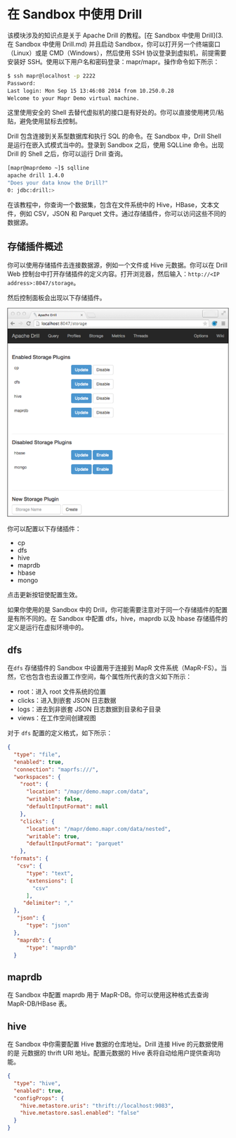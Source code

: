 # 在 Sandbox 中使用 Drill

该模块涉及的知识点是关于 Apache Drill 的教程。[在 Sandbox 中使用 Drill](3.在 Sandbox 中使用 Drill.md) 并且启动 Sandbox，你可以打开另一个终端窗口（Linux）或是 CMD（Windows），然后使用 SSH 协议登录到虚拟机，前提需要安装好 SSH。使用以下用户名和密码登录：mapr/mapr。操作命令如下所示：
```bash
$ ssh mapr@localhost -p 2222
Password:
Last login: Mon Sep 15 13:46:08 2014 from 10.250.0.28
Welcome to your Mapr Demo virtual machine.
```

这里使用安全的 Shell 去替代虚拟机的接口是有好处的。你可以直接使用拷贝/粘贴，避免使用鼠标去控制。

Drill 包含连接到关系型数据库和执行 SQL 的命令。在 Sandbox 中，Drill Shell 是运行在嵌入式模式当中的。登录到 Sandbox 之后，使用 SQLLine 命令。出现 Drill 的 Shell 之后，你可以运行 Drill 查询。
```bash
[mapr@maprdemo ~]$ sqlline
apache drill 1.4.0
"Does your data know the Drill?"
0: jdbc:drill:>
```

在该教程中，你查询一个数据集，包含在文件系统中的 Hive，HBase，文本文件，例如 CSV，JSON 和 Parquet 文件。通过存储插件，你可以访问这些不同的数据源。

## 存储插件概述

你可以使用存储插件去连接数据源，例如一个文件或 Hive 元数据。你可以在 Drill Web  控制台中打开存储插件的定义内容。打开浏览器，然后输入：``` http://<IP address>:8047/storage ```。

然后控制面板会出现以下存储插件。

![get2kno_plugin.png](../../res/get2kno_plugin.png)

你可以配置以下存储插件：

* cp
* dfs
* hive
* maprdb
* hbase
* mongo

点击更新按钮使配置生效。

如果你使用的是 Sandbox 中的 Drill，你可能需要注意对于同一个存储插件的配置是有所不同的。在 Sandbox 中配置 dfs，hive，maprdb 以及 hbase 存储插件的定义是运行在虚拟环境中的。

## dfs

在``` dfs ``` 存储插件的 Sandbox 中设置用于连接到 MapR 文件系统（MapR-FS）。当然，它也包含也去设置工作空间，每个属性所代表的含义如下所示：
* root：进入 root 文件系统的位置
* clicks：进入到嵌套 JSON 日志数据
* logs：进去到非嵌套 JSON 日志数据到目录和子目录
* views：在工作空间创建视图

对于 ``` dfs ``` 配置的定义格式，如下所示：
```json
{
  "type": "file",
  "enabled": true,
  "connection": "maprfs:///",
  "workspaces": {
    "root": {
      "location": "/mapr/demo.mapr.com/data",
      "writable": false,
      "defaultInputFormat": null
    },
    "clicks": {
      "location": "/mapr/demo.mapr.com/data/nested",
      "writable": true,
      "defaultInputFormat": "parquet"
    },
 "formats": {
   "csv": {
      "type": "text",
      "extensions": [
        "csv"
      ],
     "delimiter": ","
  },
   "json": {
      "type": "json"
  },
   "maprdb": {
      "type": "maprdb"
  }
```

## maprdb

在 Sandbox 中配置 maprdb 用于 MapR-DB。你可以使用这种格式去查询 MapR-DB/HBase 表。

## hive

在 Sandbox 中你需要配置 Hive 数据的仓库地址。Drill 连接 Hive 的元数据使用的是 元数据的 thrift URI 地址。配置元数据的 Hive 表将自动给用户提供查询功能。
```json
{
  "type": "hive",
  "enabled": true,
  "configProps": {
    "hive.metastore.uris": "thrift://localhost:9083",
    "hive.metastore.sasl.enabled": "false"
  }
}
```
